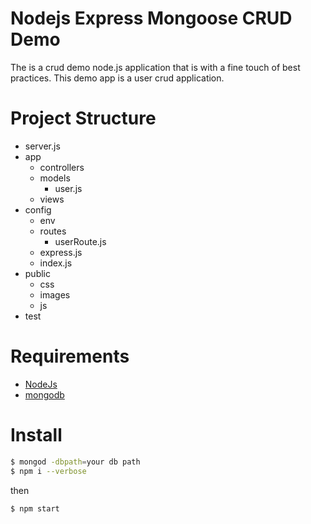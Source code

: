 # Nodejs Express Mongoose CRUD Demo
The is a crud demo node.js application that is with a fine touch of best practices. This demo app is a user crud application.

# Project Structure
* server.js
* app
  + controllers
  + models
    - user.js
  + views
* config
  + env
  + routes
    - userRoute.js
  + express.js
  + index.js
* public
  + css
  + images
  + js
* test

# Requirements
* [NodeJs](http://nodejs.org)
* [mongodb](http://mongodb.org)

# Install
```sh
$ mongod -dbpath=your db path
$ npm i --verbose
```
then
```sh
$ npm start
```
